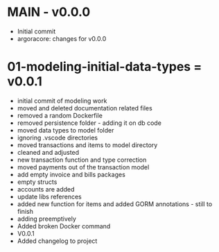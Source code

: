 # MAIN - v0.0.0
- Initial commit
- argoracore: changes for v0.0.0

# 01-modeling-initial-data-types = v0.0.1
- initial commit of modeling work
- moved and deleted documentation related files
- removed a random Dockerfile
- removed persistence folder - adding it on db code
- moved data types to model folder
- ignoring .vscode directories
- moved transactions and items to model directory
- cleaned and adjusted
- new transaction function and type correction
- moved payments out of the transaction model
- add empty invoice and bills packages
- empty structs
- accounts are added
- update libs references
- added new function for items and added GORM annotations - still to finish
- adding preemptively
- Added broken Docker command
- V0.0.1
- Added changelog to project

